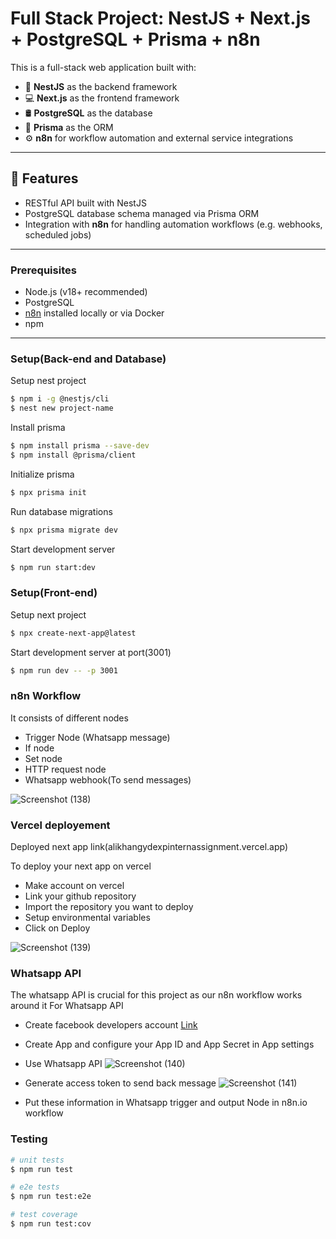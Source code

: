 # Full Stack Project: NestJS + Next.js + PostgreSQL + Prisma + n8n

This is a full-stack web application built with:

- 🔧 **NestJS** as the backend framework
- 💻 **Next.js** as the frontend framework
- 🛢️ **PostgreSQL** as the database
- 🧬 **Prisma** as the ORM
- ⚙️ **n8n** for workflow automation and external service integrations

---

## 🚀 Features

- RESTful API built with NestJS
- PostgreSQL database schema managed via Prisma ORM
- Integration with **n8n** for handling automation workflows (e.g. webhooks, scheduled jobs)

---

### Prerequisites

- Node.js (v18+ recommended)
- PostgreSQL
- [n8n](https://n8n.io) installed locally or via Docker
- npm

---

### Setup(Back-end and Database)

Setup nest project 
```bash
$ npm i -g @nestjs/cli
$ nest new project-name
```
Install prisma
```bash
$ npm install prisma --save-dev
$ npm install @prisma/client
```
Initialize prisma
```bash
$ npx prisma init
```
Run database migrations
```bash
$ npx prisma migrate dev
```
Start development server
```bash
$ npm run start:dev
```
### Setup(Front-end)

Setup next project
```bash
$ npx create-next-app@latest
```
Start development server at port(3001)
```bash
$ npm run dev -- -p 3001
```

### n8n Workflow
It consists of different nodes
- Trigger Node (Whatsapp message)
- If node
- Set node
- HTTP request node
- Whatsapp webhook(To send messages)

![Screenshot (138)](https://github.com/user-attachments/assets/0e827d25-658a-4494-9868-2136f15f2256)

### Vercel deployement
Deployed next app link(alikhangydexpinternassignment.vercel.app)

To deploy your next app on vercel
- Make account on vercel
- Link your github repository
- Import the repository you want to deploy
- Setup environmental variables
- Click on Deploy

![Screenshot (139)](https://github.com/user-attachments/assets/b4184d66-baf3-433f-bb48-f11ee470e59e)

### Whatsapp API
The whatsapp API is crucial for this project as our n8n workflow works around it
For Whatsapp API 
- Create facebook developers account [Link](https://developers.facebook.com)
- Create App and configure your App ID and App Secret in App settings
- Use Whatsapp API
![Screenshot (140)](https://github.com/user-attachments/assets/d37c3c2b-649b-4d50-8955-537dce1f3eae)

- Generate access token to send back message
![Screenshot (141)](https://github.com/user-attachments/assets/5ef42bb6-939d-4f98-ad52-09c34e86281d)

- Put these information in Whatsapp trigger and output Node in n8n.io workflow

### Testing

```bash
# unit tests
$ npm run test

# e2e tests
$ npm run test:e2e

# test coverage
$ npm run test:cov
```




